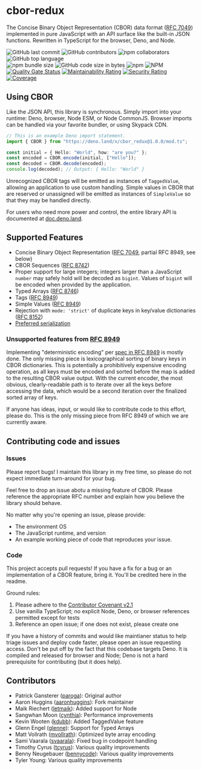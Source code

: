 # cbor-redux

The Concise Binary Object Representation (CBOR) data format
([RFC 7049](http://tools.ietf.org/html/rfc7049)) implemented in pure JavaScript
with an API surface like the built-in JSON functions. Rewritten in TypeScript
for the browser, Deno, and Node.

![GitHub last commit](https://img.shields.io/github/last-commit/aaronhuggins/cbor-redux)
![GitHub contributors](https://img.shields.io/github/contributors/aaronhuggins/cbor-redux)
![npm collaborators](https://img.shields.io/npm/collaborators/cbor-redux)
![GitHub top language](https://img.shields.io/github/languages/top/aaronhuggins/cbor-redux)<br />
![npm bundle size](https://img.shields.io/bundlephobia/min/cbor-redux)
![GitHub code size in bytes](https://img.shields.io/github/languages/code-size/aaronhuggins/cbor-redux)
![npm](https://img.shields.io/npm/dw/cbor-redux)
![NPM](https://img.shields.io/npm/l/cbor-redux)<br />
[![Quality Gate Status](https://sonarcloud.io/api/project_badges/measure?project=aaronhuggins_cbor-redux&metric=alert_status)](https://sonarcloud.io/dashboard?id=aaronhuggins_cbor-redux)
[![Maintainability Rating](https://sonarcloud.io/api/project_badges/measure?project=aaronhuggins_cbor-redux&metric=sqale_rating)](https://sonarcloud.io/dashboard?id=aaronhuggins_cbor-redux)
[![Security Rating](https://sonarcloud.io/api/project_badges/measure?project=aaronhuggins_cbor-redux&metric=security_rating)](https://sonarcloud.io/dashboard?id=aaronhuggins_cbor-redux)
[![Coverage](https://sonarcloud.io/api/project_badges/measure?project=aaronhuggins_cbor-redux&metric=coverage)](https://sonarcloud.io/summary/new_code?id=aaronhuggins_cbor-redux)

## Using CBOR

Like the JSON API, this library is synchronous. Simply import into your runtime:
Deno, browser, Node ESM, or Node CommonJS. Browser imports can be handled via
your favorite bundler, or using Skypack CDN.

```typescript
// This is an example Deno import statement.
import { CBOR } from "https://deno.land/x/cbor_redux@1.0.0/mod.ts";

const initial = { Hello: "World", how: "are you?" };
const encoded = CBOR.encode(initial, ["Hello"]);
const decoded = CBOR.decode(encoded);
console.log(decoded); // Output: { Hello: "World" }
```

Unrecognized CBOR tags will be emitted as instances of `TaggedValue`, allowing
an application to use custom handling. Simple values in CBOR that are reserved
or unassigned will be emitted as instances of `SimpleValue` so that they may be
handled directly.

For users who need more power and control, the entire library API is documented
at
[doc.deno.land](https://doc.deno.land/https://deno.land/x/cbor_redux@1.0.0/mod.ts).

## Supported Features

- Concise Binary Object Representation
  ([RFC 7049](https://www.rfc-editor.org/rfc/rfc7049), partial RFC 8949, see
  below)
- CBOR Sequences ([RFC 8742](https://www.rfc-editor.org/rfc/rfc8742.html))
- Proper support for large integers; integers larger than a JavaScript `number`
  may safely hold will be decoded as `bigint`. Values of `bigint` will be
  encoded when provided by the application.
- Typed Arrays ([RFC 8746](https://www.rfc-editor.org/rfc/rfc8746.html))
- Tags ([RFC 8949](https://www.iana.org/assignments/cbor-tags/cbor-tags.xhtml))
- Simple Values
  ([RFC 8949](https://www.iana.org/assignments/cbor-simple-values/cbor-simple-values.xhtml))
- Rejection with `mode: 'strict'` of duplicate keys in key/value dictionaries
  ([RFC 8152](https://www.rfc-editor.org/rfc/rfc8152.html#section-14))
- [Preferred serialization](https://www.rfc-editor.org/rfc/rfc8949.html#preferred)

### Unsupported features from [RFC 8949](https://www.rfc-editor.org/rfc/rfc8949.html#name-changes-from-rfc-7049)

Implementing "deterministic encoding" per
[spec in RFC 8949](https://www.rfc-editor.org/rfc/rfc8949.html#core-det) is
mostly done. The only missing piece is lexicographical sorting of binary keys in
CBOR dictionaries. This is potentially a prohibitively expensive encoding
operation, as all keys must be encoded and sorted before the map is added to the
resulting CBOR value output. With the current encoder, the most obvious,
clearly-readable path is to iterate over all the keys before accessing the data,
which would be a second iteration over the finalized sorted array of keys.

If anyone has ideas, input, or would like to contribute code to this effort,
please do. This is the only missing piece from RFC 8949 of which we are
currently aware.

## Contributing code and issues

### Issues

Please report bugs! I maintain this library in my free time, so please do not
expect immediate turn-around for your bug.

Feel free to drop an issue abotu a missing feature of CBOR. Please reference the
appropriate RFC number and explain how you believe the library should behave.

No matter why you're opening an issue, please provide:

- The environment OS
- The JavaScript runtime, and version
- An example working piece of code that reproduces your issue.

### Code

This project accepts pull requests! If you have a fix for a bug or an
implementation of a CBOR feature, bring it. You'll be credited here in the
readme.

Ground rules:

1. Please adhere to the
   [Contributor Covenant v2.1](https://www.contributor-covenant.org/version/2/1/code_of_conduct/)
2. Use vanilla TypeScript; no explicit Node, Deno, or browser references
   permitted except for tests
3. Reference an open issue; if one does not exist, please create one

If you have a history of commits and would like maintianer status to help triage
issues and deploy code faster, please open an issue requesting access. Don't be
put off by the fact that this codebase targets Deno. It is compiled and released
for browser and Node; Deno is not a hard prerequisite for contributing (but it
does help).

## Contributors

- Patrick Gansterer ([paroga]()): Original author
- Aaron Huggins ([aaronhuggins]()): Fork maintainer
- Maik Riechert ([letmaik](https://github.com/letmaik)): Added support for Node
- Sangwhan Moon ([cynthia](https://github.com/cynthia)): Performance
  improvements
- Kevin Wooten ([kdubb](https://github.com/kdubb)): Added TaggedValue feature
- Glenn Engel ([glenne](https://github.com/glenne)): Support for Typed Arrays
- Matt Vollrath ([mvollrath](https://github.com/mvollrath)): Optimized byte
  array encoding
- Sami Vaarala ([svaarala](https://github.com/svaarala)): Fixed bug in codepoint
  handling
- Timothy Cyrus ([tcyrus](https://github.com/tcyrus)): Various quality
  improvements
- Benny Neugebauer ([bennycode](https://github.com/bennycode)): Various quality
  improvements
- Tyler Young: Various quality improvements
